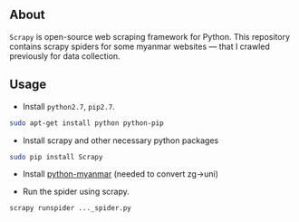 ## About

`Scrapy` is open-source web scraping framework for Python. This
repository contains scrapy spiders for some myanmar websites — that I
crawled previously for data collection.

## Usage

* Install `python2.7`, `pip2.7`.
```bash
sudo apt-get install python python-pip
```

* Install scrapy and other necessary python packages
```bash
sudo pip install Scrapy
```

* Install [python-myanmar](https://github.com/trhura/python-myanmar) (needed to convert zg->uni)

* Run the spider using scrapy.
```bash
scrapy runspider ..._spider.py
```
